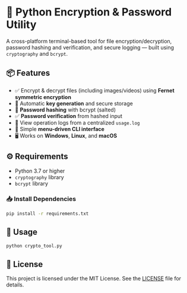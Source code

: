 # 🔐 Python Encryption & Password Utility

A cross-platform terminal-based tool for file encryption/decryption, password hashing and verification, and secure logging — built using `cryptography` and `bcrypt`.

## 📦 Features

- ✅ Encrypt & decrypt files (including images/videos) using **Fernet symmetric encryption**
- 🔑 Automatic **key generation** and secure storage
- 🔐 **Password hashing** with bcrypt (salted)
- ✅ **Password verification** from hashed input
- 📄 View operation logs from a centralized `usage.log`
- 🧰 Simple **menu-driven CLI interface**
- 🖥 Works on **Windows**, **Linux**, and **macOS**

## ⚙️ Requirements

- Python 3.7 or higher
- `cryptography` library
- `bcrypt` library

### 📥 Install Dependencies

```bash
pip install -r requirements.txt
```

## 🚀 Usage

```bash
python crypto_tool.py
```

## 📜 License

This project is licensed under the MIT License. See the [LICENSE](./LICENSE) file for details.
